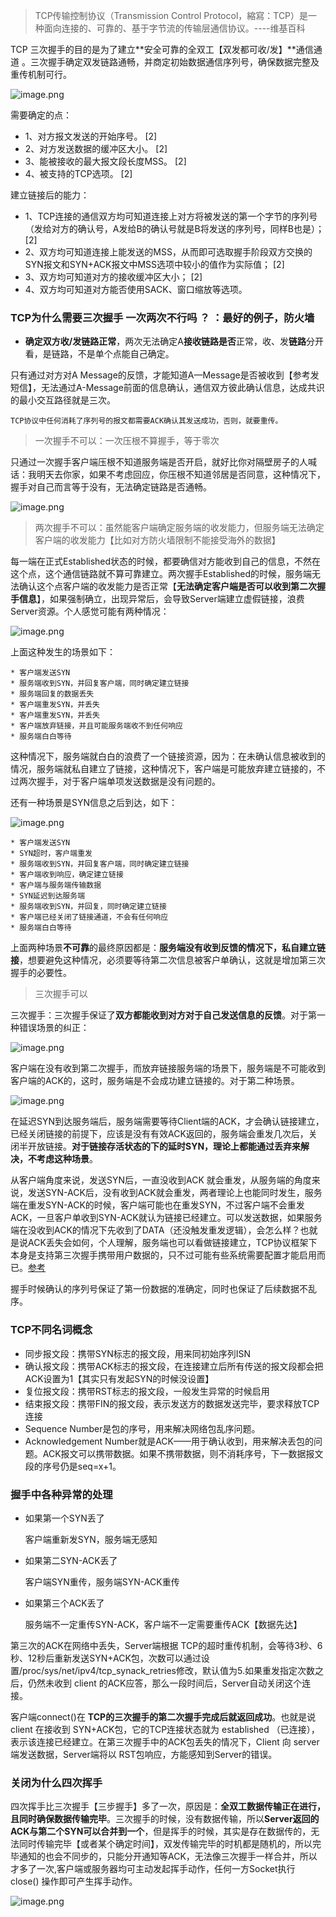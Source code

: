 
> TCP传输控制协议（Transmission Control Protocol，縮寫：TCP）是一种面向连接的、可靠的、基于字节流的传输层通信协议。----维基百科

TCP 三次握手的目的是为了建立**安全可靠的全双工【双发都可收/发】**通信通道 。三次握手确定双发链路通畅，并商定初始数据通信序列号，确保数据完整及重传机制可行。

![image.png](https://p9-juejin.byteimg.com/tos-cn-i-k3u1fbpfcp/c2089ccd1cb946f6aad11e6a779e48c2~tplv-k3u1fbpfcp-watermark.image)

需要确定的点：
	
* 1、对方报文发送的开始序号。 [2]
* 2、对方发送数据的缓冲区大小。 [2]
* 3、能被接收的最大报文段长度MSS。 [2]
* 4、被支持的TCP选项。 [2]

建立链接后的能力：

* 1、TCP连接的通信双方均可知道连接上对方将被发送的第一个字节的序列号（发给对方的确认号，A发给B的确认号就是B将发送的序列号，同样B也是）； [2]
* 2、双方均可知道连接上能发送的MSS，从而即可选取握手阶段双方交换的SYN报文和SYN+ACK报文中MSS选项中较小的值作为实际值； [2]
* 3、双方均可知道对方的接收缓冲区大小； [2]
* 4、双方均可知道对方能否使用SACK、窗口缩放等选项。

		
### TCP为什么需要三次握手  一次两次不行吗 ？ ：**最好的例子，防火墙**

* **确定双方收/发链路正常**，两次无法确定A**接收链路是否**正常，收、发**链路**分开看，是链路，不是单个点能自己确定。

只有通过对方对A Message的反馈，才能知道A—Message是否被收到【参考发短信】，无法通过A-Message前面的信息确认，通信双方彼此确认信息，达成共识的最小交互路径就是三次。

	TCP协议中任何消耗了序列号的报文都需要ACK确认其发送成功，否则，就要重传。


>  一次握手不可以：一次压根不算握手，等于零次

只通过一次握手客户端压根不知道服务端是否开启，就好比你对隔壁房子的人喊话：我明天去你家，如果不考虑回应，你压根不知道邻居是否同意，这种情况下，握手对自己而言等于没有，无法确定链路是否通畅。


![image.png](https://p3-juejin.byteimg.com/tos-cn-i-k3u1fbpfcp/75ee8aed627a483ca3a9e4bc3e2f78df~tplv-k3u1fbpfcp-watermark.image)

> 两次握手不可以：虽然能客户端确定服务端的收发能力，但服务端无法确定客户端的收发能力【比如对方防火墙限制不能接受海外的数据】

每一端在正式Established状态的时候，都要确信对方能收到自己的信息，不然在这个点，这个通信链路就不算可靠建立。两次握手Established的时候，服务端无法确认这个点客户端的收发能力是否正常【**无法确定客户端是否可以收到第二次握手信息**】，如果强制确立，出现异常后，会导致Server端建立虚假链接，浪费Server资源。个人感觉可能有两种情况：

![image.png](https://p6-juejin.byteimg.com/tos-cn-i-k3u1fbpfcp/a3953d0bee2649daa6750aaf854ac169~tplv-k3u1fbpfcp-watermark.image)

上面这种发生的场景如下：

	* 客户端发送SYN
	* 服务端收到SYN，并回复客户端，同时确定建立链接
	* 服务端回复的数据丢失
	* 客户端重发SYN，并丢失
	* 客户端重发SYN，并丢失
	* 客户端放弃链接，并且可能服务端收不到任何响应
	* 服务端白白等待

这种情况下，服务端就白白的浪费了一个链接资源，因为：在未确认信息被收到的情况，服务端就私自建立了链接，这种情况下，客户端是可能放弃建立链接的，不过两次握手，对于客户端单项发送数据是没有问题的。

还有一种场景是SYN信息之后到达，如下：

![image.png](https://p9-juejin.byteimg.com/tos-cn-i-k3u1fbpfcp/2a04e520207147e78254e1e2a69fdea9~tplv-k3u1fbpfcp-watermark.image)

	* 客户端发送SYN
	* SYN超时，客户端重发
	* 服务端收到SYN，并回复客户端，同时确定建立链接
	* 客户端收到响应，确定建立链接
	* 客户端与服务端传输数据
	* SYN延迟到达服务端
	* 服务端收到SYN，并回复，同时确定建立链接
	* 客户端已经关闭了链接通道，不会有任何响应
	* 服务端白白等待

上面两种场景**不可靠**的最终原因都是：**服务端没有收到反馈的情况下，私自建立链接**，想要避免这种情况，必须要等待第二次信息被客户单确认，这就是增加第三次握手的必要性。

> 三次握手可以

三次握手：三次握手保证了**双方都能收到对方对于自己发送信息的反馈**。对于第一种错误场景的纠正：

![image.png](https://p1-juejin.byteimg.com/tos-cn-i-k3u1fbpfcp/097de95cf8cd450fa93716c6962540dc~tplv-k3u1fbpfcp-watermark.image)

客户端在没有收到第二次握手，而放弃链接服务端的场景下，服务端是不可能收到客户端的ACK的，这时，服务端是不会成功建立链接的。对于第二种场景。

![image.png](https://p1-juejin.byteimg.com/tos-cn-i-k3u1fbpfcp/1ea59af9179545ee9f051974397cde12~tplv-k3u1fbpfcp-watermark.image)

在延迟SYN到达服务端后，服务端需要等待Client端的ACK，才会确认链接建立，已经关闭链接的前提下，应该是没有有效ACK返回的，服务端会重发几次后，关闭半开放链接。**对于链接存活状态的下的延时SYN，理论上都能通过丢弃来解决，不考虑这种场景**。

从客户端角度来说，发送SYN后，一直没收到ACK 就会重发，从服务端的角度来说，发送SYN-ACK后，没有收到ACK就会重发，两者理论上也能同时发生，服务端在重发SYN-ACK的时候，客户端可能也在重发SYN，不过客户端不会重发ACK，一旦客户单收到SYN-ACK就认为链接已经建立。可以发送数据，如果服务端在没收到ACK的情况下先收到了DATA（还没触发重发逻辑），会怎么样？也就是说ACK丢失会如何，个人理解，服务端也可以看做链接建立，TCP协议框架下本身是支持第三次握手携带用户数据的，只不过可能有些系统需要配置才能启用而已。[参考](https://www.0xffffff.org/2015/04/15/36-The-TCP-three-way-handshake-with-data/)

握手时候确认的序列号保证了第一份数据的准确定，同时也保证了后续数据不乱序。


### TCP不同名词概念

* 同步报文段：携带SYN标志的报文段，用来同初始序列ISN
* 确认报文段：携带ACK标志的报文段，在连接建立后所有传送的报文段都会把ACK设置为1【其实只有发起SYN的时候没设置】
* 复位报文段：携带RST标志的报文段，一般发生异常的时候启用
* 结束报文段：携带FIN的报文段，表示发送方的数据发送完毕，要求释放TCP连接
* Sequence Number是包的序号，用来解决网络包乱序问题。
* Acknowledgement Number就是ACK——用于确认收到，用来解决丢包的问题。ACK报文可以携带数据。如果不携带数据，则不消耗序号，下一数据报文段的序号仍是seq=x+1。

### 握手中各种异常的处理

*   如果第一个SYN丢了 

	客户端重新发SYN，服务端无感知

*  如果第二SYN-ACK丢了

	客户端SYN重传，服务端SYN-ACK重传

* 如果第三个ACK丢了

	服务端不一定重传SYN-ACK，客户端不一定需要重传ACK【数据先达】

第三次的ACK在网络中丢失，Server端根据 TCP的超时重传机制，会等待3秒、6秒、12秒后重新发送SYN+ACK包，次数可以通过设置/proc/sys/net/ipv4/tcp_synack_retries修改，默认值为5.如果重发指定次数之后，仍然未收到 client 的ACK应答，那么一段时间后，Server自动关闭这个连接。

客户端connect()在 **TCP的三次握手的第二次握手完成后就返回成功**。也就是说 client 在接收到 SYN+ACK包，它的TCP连接状态就为 established （已连接），表示该连接已经建立。在第三次握手中的ACK包丢失的情况下，Client 向 server端发送数据，Server端将以 RST包响应，方能感知到Server的错误。


### 关闭为什么四次挥手

四次挥手比三次握手【三步握手】多了一次，原因是：**全双工数据传输正在进行，且同时确保数据传输完毕**。三次握手的时候，没有数据传输，所以**Server返回的ACK与第二个SYN可以合并到一个**，但是挥手的时候，其实是存在数据传的，无法同时传输完毕【或者某个确定时间】，双发传输完毕的时机都是随机的，所以完毕通知的也会不同步的，只能分开通知等ACK，无法像三次握手一样合并，所以才多了一次,客户端或服务器均可主动发起挥手动作，任何一方Socket执行 close() 操作即可产生挥手动作。

![image.png](https://p3-juejin.byteimg.com/tos-cn-i-k3u1fbpfcp/e12501736818478ab4ad08973448b78b~tplv-k3u1fbpfcp-watermark.image)

